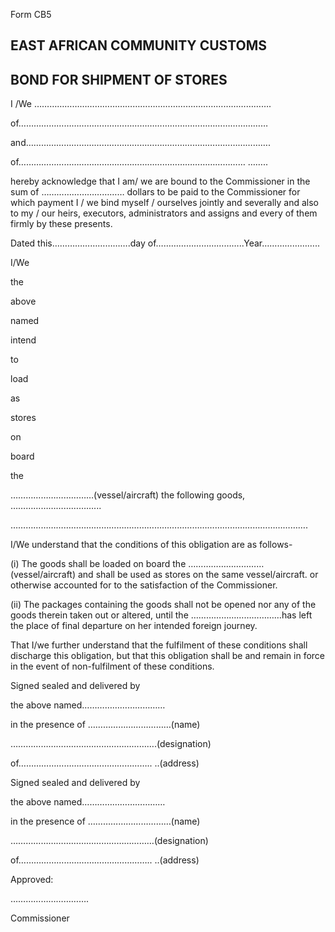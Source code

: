 Form CB5

## EAST AFRICAN COMMUNITY                                                                              CUSTOMS

## BOND FOR SHIPMENT OF STORES

I /We ………………………………………………………………………………….

of………………………………………………………………………………………

and…………………………………………………………………………………….

of………………………………………………………………………………  ……..

hereby acknowledge that I am/ we are bound to the Commissioner in the sum of …………………………… dollars to be paid to the Commissioner for which payment I / we bind  myself  /  ourselves  jointly  and  severally  and  also  to  my  /  our  heirs,  executors, administrators and assigns and every of them firmly by these presents.

Dated this………………………….day of……………………………..Year…………………..

I/We

the

above

named

intend

to

load

as

stores

on

board

the

……………………………(vessel/aircraft) the following goods, ……………………………...

……………………………………………………………………………………………………….

I/We understand that the conditions of this obligation are as follows-

(i) The  goods  shall  be  loaded  on  board  the  …………………………(vessel/aircraft) and shall be used as stores on the same vessel/aircraft. or otherwise accounted for  to the satisfaction of the Commissioner.

(ii)      The  packages  containing  the  goods  shall  not  be  opened  nor  any  of    the  goods therein taken out or altered, until the ………………………………has left the place of final departure on her intended foreign journey.

That  I/we  further  understand  that  the  fulfilment  of  these  conditions  shall  discharge  this obligation, but that this obligation shall be and remain in force in the event of non-fulfilment of these conditions.

Signed sealed and delivered by

the above named……………………………

in the presence of ……………………………(name)

………………………………………………….(designation)

of…………………………………………….. ..(address)

Signed sealed and delivered by

the above named……………………………

in the presence of ……………………………(name)

…………………………………………………(designation)

of…………………………………………….. ..(address)

Approved:

………………………….

Commissioner
